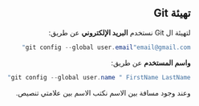 <div dir = "rtl">


## تهيئة Git

لتهيئة ال  Git نستخدم **البريد الإلكتروني** عن طريق:
```c#
git config --global user.email"email@gmail.com"
```
**واسم المستخدم** عن طريق:
```c#
git config --global user.name " FirstName LastName"
```
وعند وجود مسافة بين الاسم نكتب الاسم بين علامتي تنصيص.


</div>
